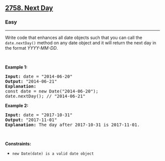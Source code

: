<h2><a href="https://leetcode.com/problems/next-day/">2758. Next Day</a></h2><h3>Easy</h3><hr><div><p>Write code that enhances all date objects such that you can call the <code>date.nextDay()</code>&nbsp;method on any date object and it will return&nbsp;the next day in the format <em>YYYY-MM-DD</em>.</p>

<p>&nbsp;</p>
<p><strong class="example">Example 1:</strong></p>

<pre><strong>Input:</strong> date = "2014-06-20"
<strong>Output:</strong> "2014-06-21"
<strong>Explanation:</strong> 
const date = new Date("2014-06-20");
date.nextDay(); // "2014-06-21"
</pre>

<p><strong class="example">Example 2:</strong></p>

<pre><strong>Input:</strong> date = "2017-10-31"
<strong>Output:</strong> "2017-11-01"
<strong>Explanation:</strong> The day after 2017-10-31 is 2017-11-01.
</pre>

<p>&nbsp;</p>
<p><strong>Constraints:</strong></p>

<ul>
	<li><code>new Date(date) is a valid date object</code></li>
</ul>
</div>